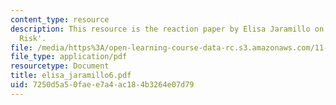 ```yaml
---
content_type: resource
description: This resource is the reaction paper by Elisa Jaramillo on the topic 'Transboundary
  Risk'.
file: /media/https%3A/open-learning-course-data-rc.s3.amazonaws.com/11-941-disaster-vulnerability-and-resilience-spring-2005/7250d5a50faee7a4ac184b3264e07d79_elisa_jaramillo6.pdf
file_type: application/pdf
resourcetype: Document
title: elisa_jaramillo6.pdf
uid: 7250d5a5-0fae-e7a4-ac18-4b3264e07d79
---
```

